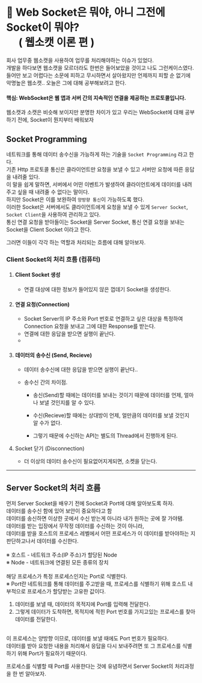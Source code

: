 # 🔌 Web Socket은 뭐야, 아니 그전에 Socket이 뭐야? <br/> ㅤ  ( 웹소캣 이론 편 )

회사 업무중 웹소캣을 사용하여 업무를 처리해야하는 이슈가 있었다. <br/>
개발을 하다보면 웹소캣을 모르더라도 한번은 들어보았을 것이고 나도 그런케이스였다.<br/>
들어만 보고 어렵다는 소문에 피하고 무시하면서 살아왔지만 언제까지 피할 순 없기에<br/>
악명높은 웹소캣.. 오늘은 그에 대해 공부해보려고 한다.<br/>

#### 핵심: WebSocket은 웹 앱과 서버 간의 지속적인 연결을 제공하는 프로토콜입니다.
웹소캣과 소캣은 비슷해 보이지만 분명한 차이가 있고 우리는 WebSocket에 대해 공부하기 전에, Socket이 뭔지부터 배워보자

## Socket Programming
네트워크를 통해 데이터 송수신을 가능하게 하는 기술을 `Socket Programming` 라고 한다.<br/>
기존 Http 프로토콜 통신은 클라이언트만 요청을 보낼 수 있고 서버만 요청에 따른 응답을 내려줄 있다.<br/>
이 말을 쉽게 말하면, 서버에서 어떤 이벤트가 발생하여 클라이언트에게 데이터를 내려주고 싶을 때 내려줄 수 없다는 말이다.<br/>
하지만 Socket은 이를 보완하여 `양방향 통신`이 가능하도록 했다.<br/>
이러한 Socket은 서버에서도 클라이언트에게 요청을 보낼 수 있게 `Server Socket`, `Socket Client`을 사용하여 관리하고 있다.<br/>
통신 연결 요청을 받아들이는 Socket을 Server Socket, 통신 연결 요청을 보내는 Socket을 Client Socket 이라고 한다.<br/>

그러면 이들이 각각 하는 역할과 처리되는 흐름에 대해 알아보자.

### Client Socket의 처리 흐름 (컴퓨터)
1. #### Client Socket 생성
   - 연결 대상에 대한 정보가 들어있지 않은 껍데기 Socket을 생성한다.
  
2. #### 연결 요청(Connection)
    - Socket Server의 IP 주소와 Port 번호로 연결하고 싶은 대상을 특정하여 Connection 요청을 보내고 그에 대한 Response를 받는다.
    - 연결에 대한 응답을 받으면 실행이 끝난다.
    - 
3. #### 데이터의 송수신 (Send, Recieve)
    - 데이터 송수신에 대한 응답을 받으면 실행이 끝난다..

    - 송수신 간의 차이점.

        - 송신(Send)할 때에는 데이터를 보내는 것이기 때문에 데이터를 언제, 얼마나 보낼 것인지를 알 수 있다.

        - 수신(Recieve)할 때에는 상대방이 언제, 얼만큼의 데이터를 보낼 것인지 알 수가 없다.
        - 그렇기 때문에 수신하는 API는 별도의 Thread에서 진행하게 된다.
     
4. Socket 닫기 (Disconnection)
    - 더 이상의 데이터 송수신이 필요없어지게되면, 소켓을 닫는다.
  

---
## Server Socket의 처리 흐름
먼저 Server Socket을 배우기 전에 Socket과 Port에 대해 알아보도록 하자.<br/>
데이터를 송수신 함에 있어 보안이 중요하다고 함<br/>
데이터를 송신하면 이상한 곳에서 수신 받는게 아니라 내가 원하는 곳에 잘 가야됌.<br/>
데이터를 받는 입장에서 무작정 데이터를 수신하는 것이 아니라, <br/>
데이터를 받을 호스트의 프로세스 레벨에서 어떤 프로세스가 이 데이터를 받아야하는 지 판단하고나서 데이터를 수신한다. <br/>
<br/>
※ 호스트 - 네트워크 주소(IP 주소)가 할당된 Node<br/>
※ Node - 네트워크에 연결된 모든 종류의 장치<br/>
<br/>
해당 프로세스가 특정 프로세스인지는 Port로 식별한다.<br/>
※ Port란 네트워크를 통해 데이터를 주고받을 때, 프로세스를 식별하기 위해 호스트 내부적으로 프로세스가 할당받는 고유한 값이다.<br/>
1. 데이터를 보낼 때, 데이터의 목적지에 Port를 입력해 전달한다.<br/>
2. 그렇게 데이터가 도착하면, 목적지에 적힌 Port 번호를 가지고있는 프로세스를 찾아 데이터를 전달한다.<br/> 
<br/>
이 프로세스는 양방향 이므로, 데이터를 보낼 때에도 Port 번호가 필요하다.<br/>
데이터를 받아 요청한 내용을 처리해서 응답을 다시 보내주려면 또 그 프로세스를 식별하기 위해 Port가 필요하기 때문이다.<br/>

프로세스를 식별할 때 Port를 사용한다는 것에 유념하면서 Server Socket의 처리과정을 한 번 알아보자.
